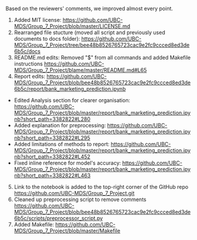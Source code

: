 Based on the reviewers' comments, we improved almost every point.

1. Added MIT license: https://github.com/UBC-MDS/Group_7_Project/blob/master/LICENSE.md
2. Rearranged file stucture (moved all script and previously used documents to docs folder): https://github.com/UBC-MDS/Group_7_Project/tree/bee48b8526765723cac9e2fc9ccced8ed3de6b5c/docs 
3. README.md edits: Removed "$" from all commands and added Makefile instructions https://github.com/UBC-MDS/Group_7_Project/blame/master/README.md#L65
4. Report edits: https://github.com/UBC-MDS/Group_7_Project/blob/bee48b8526765723cac9e2fc9ccced8ed3de6b5c/report/bank_marketing_prediction.ipynb 
  - Edited Analysis section for clearer organisation: https://github.com/UBC-MDS/Group_7_Project/blob/master/report/bank_marketing_prediction.ipynb?short_path=3382822#L280
  - Added explanation for preprocessing: https://github.com/UBC-MDS/Group_7_Project/blob/master/report/bank_marketing_prediction.ipynb?short_path=3382822#L295
  - Added limitations of methods to report: https://github.com/UBC-MDS/Group_7_Project/blob/master/report/bank_marketing_prediction.ipynb?short_path=3382822#L452
  - Fixed inline reference for model's accuracy: https://github.com/UBC-MDS/Group_7_Project/blob/master/report/bank_marketing_prediction.ipynb?short_path=3382822#L463
5. Link to the notebook is added to the top-right corner of the GitHub repo https://github.com/UBC-MDS/Group_7_Project.git
6. Cleaned up preprocessing script to remove comments https://github.com/UBC-MDS/Group_7_Project/blob/bee48b8526765723cac9e2fc9ccced8ed3de6b5c/scripts/preprocessor_script.py
7. Added Makefile: https://github.com/UBC-MDS/Group_7_Project/blob/master/Makefile 
